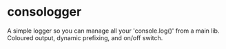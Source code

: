 consologger
===========

A simple logger so you can manage all your 'console.log()' from a main lib. Coloured output, dynamic prefixing, and on/off switch.
